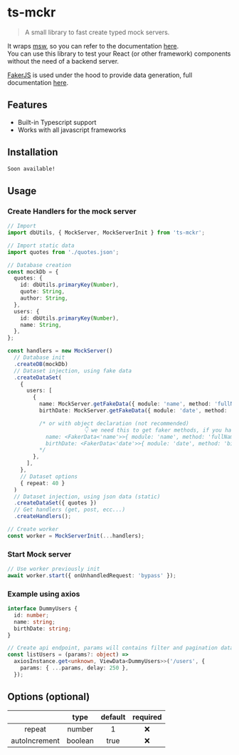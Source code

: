 # ts-mckr

> A small library to fast create typed mock servers.

It wraps [msw](https://github.com/mswjs/msw), so you can refer to the documentation [here](https://mswjs.io/docs/).\
You can use this library to test your React (or other framework) components without the need of a backend server.

[FakerJS](https://github.com/faker-js/faker) is used under the hood to provide data generation, full documentation [here](https://fakerjs.dev/).

## Features

- Built-in Typescript support
- Works with all javascript frameworks

## Installation

```bash
Soon available!
```

## Usage

### Create Handlers for the mock server

```ts
// Import
import dbUtils, { MockServer, MockServerInit } from 'ts-mckr';

// Import static data
import quotes from './quotes.json';

// Database creation
const mockDb = {
  quotes: {
    id: dbUtils.primaryKey(Number),
    quote: String,
    author: String,
  },
  users: {
    id: dbUtils.primaryKey(Number),
    name: String,
  },
};

const handlers = new MockServer()
  // Database init
  .createDB(mockDb)
  // Dataset injection, using fake data
  .createDataSet(
    {
      users: [
        {
          name: MockServer.getFakeData({ module: 'name', method: 'fullName', language: 'it' }),
          birthDate: MockServer.getFakeData({ module: 'date', method: 'birthdate' }),

          /* or with object declaration (not recommended)
                        👇 we need this to get faker methods, if you have better solution, please create a pull request.
            name: <FakerData<'name'>>{ module: 'name', method: 'fullName', language: 'it' },
            birthDate: <FakerData<'date'>>{ module: 'date', method: 'birthdate' },
          */
        },
      ],
    },
    // Dataset options
    { repeat: 40 }
  )
  // Dataset injection, using json data (static)
  .createDataSet({ quotes })
  // Get handlers (get, post, ecc...)
  .createHandlers();

// Create worker
const worker = MockServerInit(...handlers);
```

### Start Mock server

```ts
// Use worker previously init
await worker.start({ onUnhandledRequest: 'bypass' });
```

### Example using axios

```ts
interface DummyUsers {
  id: number;
  name: string;
  birthDate: string;
}

// Create api endpoint, params will contains filter and pagination data
const listUsers = (params?: object) =>
  axiosInstance.get<unknown, ViewData<DummyUsers>>('/users', {
    params: { ...params, delay: 250 },
  });
```

## Options (optional)

|               |  type   | default | required |
| :-----------: | :-----: | :-----: | :------: |
|    repeat     | number  |    1    |    ❌    |
| autoIncrement | boolean |  true   |    ❌    |
